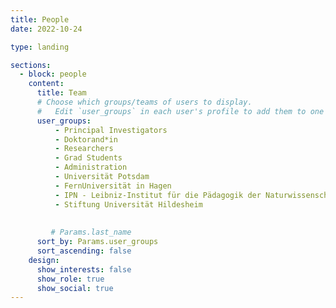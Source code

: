 ```yaml
---
title: People
date: 2022-10-24

type: landing

sections:
  - block: people
    content:
      title: Team
      # Choose which groups/teams of users to display.
      #   Edit `user_groups` in each user's profile to add them to one or more of these groups.
      user_groups:
          - Principal Investigators
          - Doktorand*in
          - Researchers
          - Grad Students
          - Administration
          - Universität Potsdam
          - FernUniversität in Hagen
          - IPN - Leibniz-Institut für die Pädagogik der Naturwissenschaften und Mathematik
          - Stiftung Universität Hildesheim
          
          
         # Params.last_name
      sort_by: Params.user_groups
      sort_ascending: false
    design:
      show_interests: false
      show_role: true
      show_social: true
---
```

